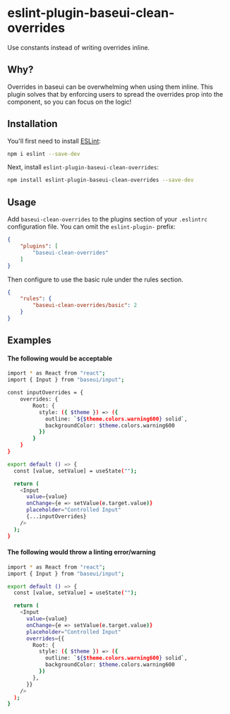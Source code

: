 # eslint-plugin-baseui-clean-overrides

Use constants instead of writing overrides inline. 

## Why?

Overrides in baseui can be overwhelming when using them inline. This plugin solves that by enforcing users to spread the overrides prop into the component, so you can focus on the logic!

## Installation

You'll first need to install [ESLint](https://eslint.org/):

```sh
npm i eslint --save-dev
```

Next, install `eslint-plugin-baseui-clean-overrides`:

```sh
npm install eslint-plugin-baseui-clean-overrides --save-dev
```

## Usage

Add `baseui-clean-overrides` to the plugins section of your `.eslintrc` configuration file. You can omit the `eslint-plugin-` prefix:

```json
{
    "plugins": [
        "baseui-clean-overrides"
    ]
}
```


Then configure to use the basic rule under the rules section.

```json
{
    "rules": {
        "baseui-clean-overrides/basic": 2
    }
}
```


## Examples

#### The following would be acceptable
```sh
import * as React from "react";
import { Input } from "baseui/input";

const inputOverrides = {
    overrides: {
        Root: {
          style: ({ $theme }) => ({
            outline: `${$theme.colors.warning600} solid`,
            backgroundColor: $theme.colors.warning600
          })
        }
    }
}

export default () => {
  const [value, setValue] = useState("");

  return (
    <Input
      value={value}
      onChange={e => setValue(e.target.value)}
      placeholder="Controlled Input"
      {...inputOverrides}
    />
  );
}
```

#### The following would throw a linting error/warning
```sh
import * as React from "react";
import { Input } from "baseui/input";

export default () => {
  const [value, setValue] = useState("");

  return (
    <Input
      value={value}
      onChange={e => setValue(e.target.value)}
      placeholder="Controlled Input"
      overrides={{
        Root: {
          style: ({ $theme }) => ({
            outline: `${$theme.colors.warning600} solid`,
            backgroundColor: $theme.colors.warning600
          })
        },
      }}
    />
  );
}
```


